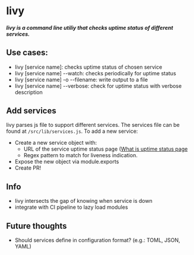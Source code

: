# livy

##### livy is a command line utiliy that checks uptime status of different services.

## Use cases:

- livy [service name]: checks uptime status of chosen service
- livy [service name] --watch: checks periodically for uptime status
- livy [service name] -o --filename: write output to a file
- livy [service name] --verbose: check for uptime status with verbose description

## Add services

livy parses js file to support different services. The services file can be found at&nbsp;`/src/lib/services.js`.
To add a new service:

- Create a new service object with:
  - URL of the service uptime status page ([What is uptime status page](https://help.statuspage.io/help/uptime-calendar)
  - Regex pattern to match for liveness indication.
- Expose the new object via module.exports
- Create PR!

## Info

- livy intersects the gap of knowing when service is down
- integrate with CI pipeline to lazy load modules

## Future thoughts

- Should services define in configuration format? (e.g.: TOML, JSON, YAML)
